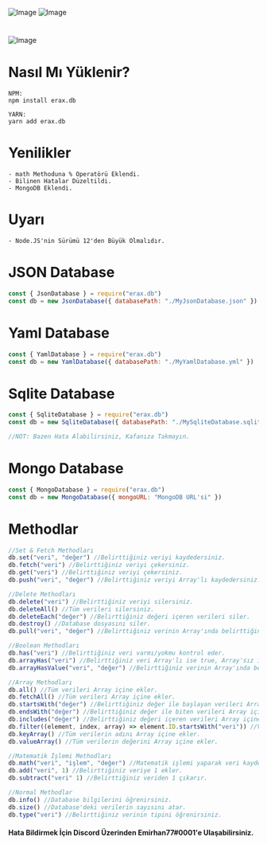 ![Image](https://img.shields.io/npm/v/erax.db?color=%2351F9C0&label=erax.db) 
![Image](https://img.shields.io/npm/dt/erax.db.svg?color=%2351FC0&maxAge=3600) 
#
![Image](https://nodei.co/npm/erax.db.png?downloads=true&downloadRank=true&stars=true)

# Nasıl Mı Yüklenir?
```npm
NPM:
npm install erax.db

YARN:
yarn add erax.db
```

# Yenilikler
```npm
- math Methoduna % Operatörü Eklendi.
- Bilinen Hatalar Düzeltildi.
- MongoDB Eklendi.
```

# Uyarı
```npm
- Node.JS'nin Sürümü 12'den Büyük Olmalıdır.
```

# JSON Database
```js
const { JsonDatabase } = require("erax.db")
const db = new JsonDatabase({ databasePath: "./MyJsonDatabase.json" })
```

# Yaml Database
```js
const { YamlDatabase } = require("erax.db")
const db = new YamlDatabase({ databasePath: "./MyYamlDatabase.yml" })
```

# Sqlite Database
```js
const { SqliteDatabase } = require("erax.db")
const db = new SqliteDatabase({ databasePath: "./MySqliteDatabase.sqlite" })

//NOT: Bazen Hata Alabilirsiniz, Kafanıza Takmayın.
```

# Mongo Database
```js
const { MongoDatabase } = require("erax.db")
const db = new MongoDatabase({ mongoURL: "MongoDB URL'si" })
```

# Methodlar
```js
//Set & Fetch Methodları
db.set("veri", "değer") //Belirttiğiniz veriyi kaydedersiniz.
db.fetch("veri") //Belirttiğiniz veriyi çekersiniz.
db.get("veri") //Belirttiğiniz veriyi çekersiniz.
db.push("veri", "değer") //Belirttiğiniz veriyi Array'lı kaydedersiniz.

//Delete Methodları
db.delete("veri") //Belirttiğiniz veriyi silersiniz.
db.deleteAll() //Tüm verileri silersiniz.
db.deleteEach("değer") //Belirttiğiniz değeri içeren verileri siler.
db.destroy() //Database dosyasını siler.
db.pull("veri", "değer") //Belirttiğiniz verinin Array'ında belirttiğiniz değer varsa siler.

//Boolean Methodları
db.has("veri") //Belirttiğiniz veri varmı/yokmu kontrol eder.
db.arrayHas("veri") //Belirttiğiniz veri Array'lı ise true, Array'sız ise false olarak cevap verir.
db.arrayHasValue("veri", "değer") //Belirttiğiniz verinin Array'ında belirttiğiniz değer varmı/yokmu kontrol eder.

//Array Methodları
db.all() //Tüm verileri Array içine ekler.
db.fetchAll() //Tüm verileri Array içine ekler.
db.startsWith("değer") //Belirttiğiniz değer ile başlayan verileri Array içine ekler.
db.endsWith("değer") //Belirttiğiniz değer ile biten verileri Array içine ekler.
db.includes("değer") //Belirttiğiniz değeri içeren verileri Array içine ekler.
db.filter((element, index, array) => element.ID.startsWith("veri")) //Verileri filtrelersiniz.
db.keyArray() //Tüm verilerin adını Array içine ekler.
db.valueArray() //Tüm verilerin değerini Array içine ekler.

//Matematik İşlemi Methodları
db.math("veri", "işlem", "değer") //Matematik işlemi yaparak veri kaydedersiniz.
db.add("veri", 1) //Belirttiğiniz veriye 1 ekler.
db.subtract("veri" 1) //Belirttiğiniz veriden 1 çıkarır.

//Normal Methodlar
db.info() //Database bilgilerini öğrenirsiniz.
db.size() //Database'deki verilerin sayısını atar.
db.type("veri") //Belirttiğiniz verinin tipini öğrenirsiniz.
```

#### Hata Bildirmek İçin Discord Üzerinden Emirhan77#0001'e Ulaşabilirsiniz.
